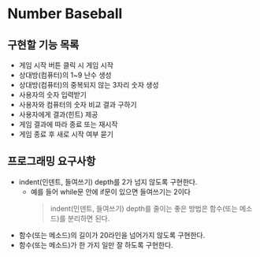 # Number Baseball

## 구현할 기능 목록

- 게임 시작 버튼 클릭 시 게임 시작
- 상대방(컴퓨터)의 1~9 난수 생성
- 상대방(컴퓨터)의 중복되지 않는 3자리 숫자 생성
- 사용자의 숫자 입력받기
- 사용자와 컴퓨터의 숫자 비교 결과 구하기
- 사용자에게 결과(힌트) 제공
- 게임 결과에 따라 종료 또는 재시작
- 게임 종료 후 새로 시작 여부 묻기

## 프로그래밍 요구사항

- indent(인덴트, 들여쓰기) depth를 2가 넘지 않도록 구현한다.
  - 예를 들어 while문 안에 if문이 있으면 들여쓰기는 2이다
    > indent(인덴트, 들여쓰기) depth를 줄이는 좋은 방법은 함수(또는 메소드)를 분리하면 된다.
- 함수(또는 메소드)의 길이가 20라인을 넘어가지 않도록 구현한다.
- 함수(또는 메소드)가 한 가지 일만 잘 하도록 구현한다.
